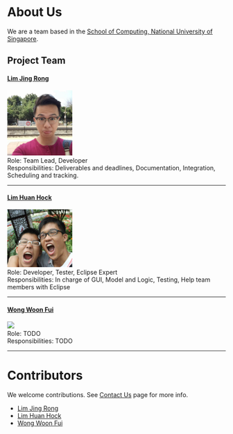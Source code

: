 # About Us

We are a team based in the [School of Computing, National University of Singapore](http://www.comp.nus.edu.sg).

## Project Team

#### [Lim Jing Rong](http://github.com/jjingrong)
<img src="images/jjingrong.png" width="150"><br>
Role: Team Lead, Developer <br>
Responsibilities: Deliverables and deadlines, Documentation, Integration, Scheduling and tracking.

----

#### [Lim Huan Hock](http://github.com/huanhock)
<img src="images/huanhock.png" width="150"><br>
Role: Developer, Tester, Eclipse Expert <br>
Responsibilities: In charge of GUI, Model and Logic, Testing, Help team members with Eclipse

----

#### [Wong Woon Fui](http://github.com/benwongwf)
<img src="images/DamithRajapakse.jpg" width="150"><br>
Role: TODO <br>
Responsibilities: TODO 

-----

# Contributors

We welcome contributions. See [Contact Us](ContactUs.md) page for more info.

* [Lim Jing Rong](https://github.com/CS2103AUG2016-F12-B2/main/pulls?q=is%3Apr+author%3Ajjingrong)
* [Lim Huan Hock](https://github.com/CS2103AUG2016-F12-B2/main/pulls?q=is%3Apr+author%3Ahuanhock)
* [Wong Woon Fui](https://github.com/CS2103AUG2016-F12-B2/main/pulls?q=is%3Apr+author%3Abenwongwf)
